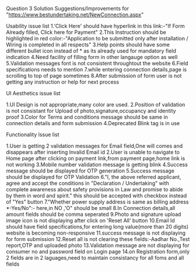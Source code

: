 Question 3 Solution
Suggestions/Improvements for "https://www.bestundertaking.net/NewConnection.aspx"

Usability issue list
1.'Click Here' should have hyperlink in this link:-"If Form Already filled, Click here for Payment"
2.This Instruction should be highlighted in red color:-"Application to be submitted only after installation / Wiring is completed in all respects"
3.Help points should have some different bullet icon instead of * as its already used for mandatory field indication
4.Need facility of filling form in other langauge option as well
5.Validation messages font is not consistent throughtout the website
6.Field specifications needs to mention
7.while entering connection details,page is scrolling to top of page sometimes
8.After submission of form user is not getting any instruction or help for next process


UI Aesthetics issue list

1.UI Design is not appropriate,many color are used.
2.Position of validation is not consistant for Upload of photo,signature,occupancy and identity proof
3.Color for Terms and conditions message should be same in connection details and form submission
4.Deprecated Blink tag is in use

Functionality lssue list

1.User is getting 2 validation messages for Email field,One will comes and disappears after inserting Invalid Email id
2.User is unable to navigate to Home page after clicking on payment link,from payment page,home link is not working
3.Mobile number validation message is getting blink
4.Success message should be displayed for OTP generation
5.Success message should be displayed for OTP Validation
 6."I, the above referred applicant, agree and accept the conditions in "Declaration / Undertaking" with complete awareness about safety provisions in Law and promise to abide by them in word and spirit." this should be accepted with checkbox instead of "Yes" button
7."Whether power supply address is same as billing address *-Yes/No":- here,in NO ,'O" should be small
8.In Connection details,all amount fields should be comma seperated
9.Photo and signature upload image icon is not displaying after click on 'Reset All' button
10.Email Id should have field specifications,for entering long value(more than 20 digits) website is becoming non-responsive
11.success message is not displaying for form submission
12.Reset all is not clearing these fields:-Aadhar No.,Test report,OTP and uploaded photo
13.Validation message are not displaying for consumer no and password field on Login page
14.on Registration form,only 2 fields are in 2 laguages,need to maintain consistancy for all foms and all fields
